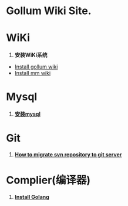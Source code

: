 <h1> Gollum Wiki Site. </h1>


# WiKi
1. **安装WiKi系统**  
  * [Install gollum wiki](/it/server/wiki/install-gollum)
  * [Install mm wiki](/it/server/wiki/Install-mm-wiki)

# Mysql
1. **[安装mysql](/it/mysql/Install-Mysql)**
 
# Git
1. **[How to migrate svn repository to git server](/it/server/git/introduce_migrate_svn_to_git)**

# Complier(编译器)
1. **[Install Golang](/it/complier/Install-Golang)**